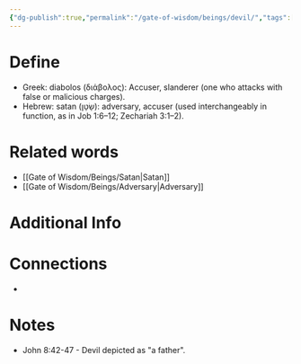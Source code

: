 ```yaml
---
{"dg-publish":true,"permalink":"/gate-of-wisdom/beings/devil/","tags":["#GateWisdom","Being","D"]}
---
```


# Define
- Greek: diabolos (διάβολος): Accuser, slanderer (one who attacks with false or malicious charges).
- Hebrew: satan (שָׂטָן): adversary, accuser (used interchangeably in function, as in Job 1:6–12; Zechariah 3:1–2).

# Related words
- [[Gate of Wisdom/Beings/Satan\|Satan]]
- [[Gate of Wisdom/Beings/Adversary\|Adversary]]

# Additional Info


# Connections
- 

# Notes
- John 8:42-47 - Devil depicted as "a father". 
